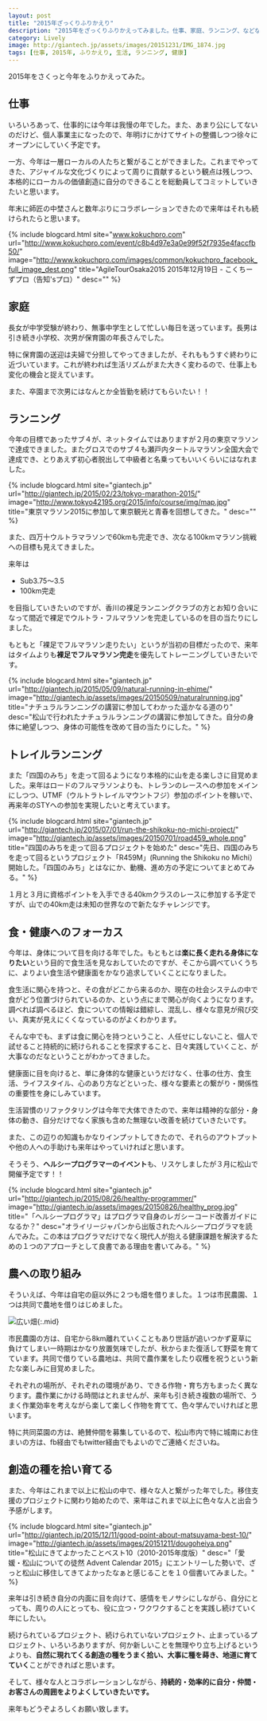 ```yaml
---
layout: post
title: "2015年ざっくりふりかえり"
description: "2015年をざっくりふりかえってみました。仕事、家庭、ランニング、などなど..."
category: Lively
image: http://giantech.jp/assets/images/20151231/IMG_1874.jpg
tags: [仕事, 2015年, ふりかえり, 生活, ランニング, 健康]
---
```


2015年をさくっと今年をふりかえってみた。

## 仕事

いろいろあって、仕事的には今年は我慢の年でした。また、あまり公にしてないのだけど、個人事業主になったので、年明けにかけてサイトの整備しつつ徐々にオープンにしていく予定です。

一方、今年は一層ローカルの人たちと繋がることができました。これまでやってきた、アジャイルな文化づくりによって周りに貢献するという観点は残しつつ、本格的にローカルの価値創造に自分のできることを総動員してコミットしていきたいと思います。

年末に師匠の中埜さんと数年ぶりにコラボレーションできたので来年はそれも続けられたらと思います。

{% include blogcard.html site="www.kokuchpro.com" url="http://www.kokuchpro.com/event/c8b4d97e3a0e99f52f7935e4faccfb50/" image="http://www.kokuchpro.com/images/common/kokuchpro_facebook_full_image_dest.png" title="AgileTourOsaka2015 2015年12月19日 - こくちーずプロ（告知'sプロ）" desc="" %}

## 家庭

長女が中学受験が終わり、無事中学生として忙しい毎日を送っています。長男は引き続き小学校、次男が保育園の年長さんでした。

特に保育園の送迎は夫婦で分担してやってきましたが、それももうすぐ終わりに近づいています。これが終われば生活リズムがまた大きく変わるので、仕事上も変化の機会と捉えています。

また、卒園まで次男にはなんとか全皆勤を続けてもらいたい！！

## ランニング

今年の目標であったサブ４が、ネットタイムではありますが２月の東京マラソンで達成できました。またグロスでのサブ４も瀬戸内タートルマラソン全国大会で達成でき、とりあえず初心者脱出して中級者と名乗ってもいいくらいにはなれました。

{% include blogcard.html site="giantech.jp" url="http://giantech.jp/2015/02/23/tokyo-marathon-2015/" image="http://www.tokyo42195.org/2015/info/course/img/map.jpg" title="東京マラソン2015に参加して東京観光と青春を回想してきた。" desc="" %}

また、四万十ウルトラマラソンで60kmも完走でき、次なる100kmマラソン挑戦への目標も見えてきました。

来年は

* Sub3.75〜3.5
* 100km完走

を目指していきたいのですが、香川の裸足ランニングクラブの方とお知り合いになって間近で裸足でウルトラ・フルマラソンを完走しているのを目の当たりにしました。

もともと「裸足でフルマラソン走りたい」というが当初の目標だったので、来年はタイムよりも**裸足でフルマラソン完走**を優先してトレーニングしていきたいです。

{% include blogcard.html site="giantech.jp" url="http://giantech.jp/2015/05/09/natural-running-in-ehime/" image="http://giantech.jp/assets/images/20150509/naturalrunning.jpg" title="ナチュラルランニングの講習に参加してわかった遥かなる道のり" desc="松山で行われたナチュラルランニングの講習に参加してきた。自分の身体に絶望しつつ、身体の可能性を改めて目の当たりにした。" %}


## トレイルランニング  

また「四国のみち」を走って回るようになり本格的に山を走る楽しさに目覚めました。来年はロードのフルマラソンよりも、トレランのレースへの参加をメインにしつつ、UTMF（ウルトラトレイルマウントフジ）参加のポイントを稼いで、再来年のSTYへの参加を実現したいと考えています。

{% include blogcard.html site="giantech.jp" url="http://giantech.jp/2015/07/01/run-the-shikoku-no-michi-project/" image="http://giantech.jp/assets/images/20150701/road459_whole.png" title="四国のみちを走って回るプロジェクトを始めた" desc="先日、四国のみちを走って回るというプロジェクト「R459M」(Running the Shikoku no Michi）開始した。「四国のみち」とはなにか、動機、進め方の予定についてまとめてみる。" %}

１月と３月に資格ポイントを入手できる40kmクラスのレースに参加する予定ですが、山での40km走は未知の世界なので新たなチャレンジです。

## 食・健康へのフォーカス

今年は、身体について目を向ける年でした。もともとは**楽に長く走れる身体になりたい**という目的で食生活を見なおしていたのですが、そこから調べていくうちに、よりよい食生活や健康面をかなり追求していくことになりました。

食生活に関心を持つと、その食がどこから来るのか、現在の社会システムの中で食がどう位置づけられているのか、という点にまで関心が向くようになります。調べれば調べるほど、食についての情報は錯綜し、混乱し、様々な意見が飛び交い、真実が見えにくくなっているのがよくわかります。

そんな中でも、まずは食に関心を持つということ、人任せにしないこと、個人で試せること持続的に続けられることを探求すること、日々実践していくこと、が大事なのだなということがわかってきました。

健康面に目を向けると、単に身体的な健康というだけなく、仕事の仕方、食生活、ライフスタイル、心のあり方などといった、様々な要素との繋がり・関係性の重要性を身にしみています。

生活習慣のリファクタリングは今年で大体できたので、来年は精神的な部分・身体の動き、自分だけでなく家族も含めた無理ない改善を続けていきたいです。

また、この辺りの知識もかなりインプットしてきたので、それらのアウトプットや他の人への手助けも来年はやっていければと思います。

そうそう、**ヘルシープログラマーのイベント**も、リスケしましたが３月に松山で開催予定です！！

{% include blogcard.html site="giantech.jp" url="http://giantech.jp/2015/08/26/healthy-programmer/" image="http://giantech.jp/assets/images/20150826/healthy_prog.jpg" title="「ヘルシープログラマ」はプログラマ自身のレガシーコード改善ガイドになるか？" desc="オライリージャパンから出版されたヘルシープログラマを読んでみた。この本はプログラマだけでなく現代人が抱える健康課題を解決するための１つのアプローチとして良書である理由を書いてみる。" %}

## 農への取り組み

そういえば、今年は自宅の庭以外に２つも畑を借りました。１つは市民農園、１つは共同で農地を借りはじめました。

![広い畑](/assets/images/20151211/large_farm.png "広い畑"){:.mid}

市民農園の方は、自宅から8km離れていくこともあり世話が追いつかず夏草に負けてしまい一時期はかなり放置気味でしたが、秋からまた復活して野菜を育てています。共同で借りている農地は、共同で農作業をしたり収穫を祝うという新たな楽しみに目覚めました。

それぞれの場所が、それぞれの環境があり、できる作物・育ち方もまったく異なります。農作業にかける時間はとれませんが、来年も引き続き複数の場所で、うまく作業効率を考えながら楽して楽しく作物を育てて、色々学んでいければと思います。

特に共同菜園の方は、絶賛仲間を募集しているので、松山市内で特に城南にお住まいの方は、fb経由でもtwitter経由でもよいのでご連絡くださいね。

## 創造の種を拾い育てる

また、今年はこれまで以上に松山の中で、様々な人と繋がった年でした。移住支援のプロジェクトに関わり始めたので、来年はこれまで以上に色々な人と出会う予感がします。

{% include blogcard.html site="giantech.jp" url="http://giantech.jp/2015/12/11/good-point-about-matsuyama-best-10/" image="http://giantech.jp/assets/images/20151211/dougoheiya.png" title="松山にきてよかったことベスト10（2010-2015年度版）" desc="「愛媛・松山についての徒然 Advent Calendar 2015」にエントリーした勢いで、ざっと松山に移住してきてよかったなぁと感じることを１０個書いてみました。" %}

来年は引き続き自分の内面に目を向けて、感情をモノサシにしながら、自分にとっても、周りの人にとっても、役に立つ・ワクワクすることを実践し続けていく年にしたい。

続けられているプロジェクト、続けられていないプロジェクト、止まっているプロジェクト、いろいろありますが、何か新しいことを無理やり立ち上げるというよりも、**自然に現れてくる創造の種をうまく拾い、大事に種を蒔き、地道に育てていく**ことができればと思います。

そして、様々な人とコラボレーションしながら、**持続的・効率的に自分・仲間・お客さんの周囲をよりよくしていきたいです。**

来年もどうぞよろしくお願い致します。


